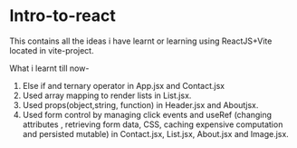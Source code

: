 # Intro-to-react

This contains all the ideas i have learnt or learning using ReactJS+Vite located in vite-project.

What i learnt till now-

1. Else if and ternary operator in App.jsx and Contact.jsx
2. Used array mapping to render lists in List.jsx.
3. Used props(object,string, function) in Header.jsx and Aboutjsx.
4. Used form control by managing click events and useRef (changing attributes , retrieving form data, CSS, caching expensive computation and persisted mutable) in Contact.jsx, List.jsx, About.jsx and Image.jsx.
